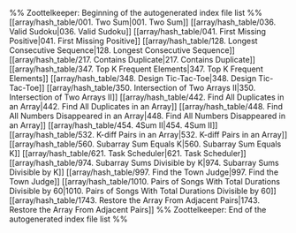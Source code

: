 %% Zoottelkeeper: Beginning of the autogenerated index file list  %%
 [[array/hash_table/001. Two Sum|001. Two Sum]]
 [[array/hash_table/036. Valid Sudoku|036. Valid Sudoku]]
 [[array/hash_table/041. First Missing Positive|041. First Missing Positive]]
 [[array/hash_table/128. Longest Consecutive Sequence|128. Longest Consecutive Sequence]]
 [[array/hash_table/217. Contains Duplicate|217. Contains Duplicate]]
 [[array/hash_table/347. Top K Frequent Elements|347. Top K Frequent Elements]]
 [[array/hash_table/348. Design Tic-Tac-Toe|348. Design Tic-Tac-Toe]]
 [[array/hash_table/350. Intersection of Two Arrays II|350. Intersection of Two Arrays II]]
 [[array/hash_table/442. Find All Duplicates in an Array|442. Find All Duplicates in an Array]]
 [[array/hash_table/448. Find All Numbers Disappeared in an Array|448. Find All Numbers Disappeared in an Array]]
 [[array/hash_table/454. 4Sum II|454. 4Sum II]]
 [[array/hash_table/532. K-diff Pairs in an Array|532. K-diff Pairs in an Array]]
 [[array/hash_table/560. Subarray Sum Equals K|560. Subarray Sum Equals K]]
 [[array/hash_table/621. Task Scheduler|621. Task Scheduler]]
 [[array/hash_table/974. Subarray Sums Divisible by K|974. Subarray Sums Divisible by K]]
 [[array/hash_table/997. Find the Town Judge|997. Find the Town Judge]]
 [[array/hash_table/1010. Pairs of Songs With Total Durations Divisible by 60|1010. Pairs of Songs With Total Durations Divisible by 60]]
 [[array/hash_table/1743. Restore the Array From Adjacent Pairs|1743. Restore the Array From Adjacent Pairs]]
%% Zoottelkeeper: End of the autogenerated index file list  %%
